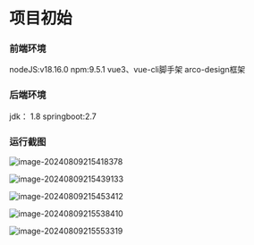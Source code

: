 # 项目初始

### 前端环境

nodeJS:v18.16.0   npm:9.5.1  vue3、vue-cli脚手架  arco-design框架

### 后端环境

jdk： 1.8   springboot:2.7



### 运行截图

![image-20240809215418378](C:\Users\左振宏\AppData\Roaming\Typora\typora-user-images\image-20240809215418378.png)

![image-20240809215439133](C:\Users\左振宏\AppData\Roaming\Typora\typora-user-images\image-20240809215439133.png)

![image-20240809215453412](C:\Users\左振宏\AppData\Roaming\Typora\typora-user-images\image-20240809215453412.png)

![image-20240809215538410](C:\Users\左振宏\AppData\Roaming\Typora\typora-user-images\image-20240809215538410.png)

![image-20240809215553319](C:\Users\左振宏\AppData\Roaming\Typora\typora-user-images\image-20240809215553319.png)

